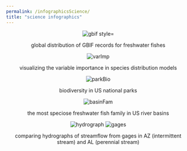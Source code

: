 ```yaml
---
permalink: /infographicsScience/
title: "science infographics"
---
```


<p align="center">
  <img src="/assets/images/infographics/fishearth.jpg" alt="gbif style="width: 25%; height: 25%"/>
</p>
<p align="center">
  global distribution of GBIF records for freshwater fishes
</p>

<p align="center">
  <img src="/assets/images/infographics/sp_varimp.jpg" alt="varImp"/>
</p>
<p align="center">
  visualizing the variable importance in species distribution models 
</p>

<p align="center">
  <img src="/assets/images/infographics/park_biodiv.jpg" alt="parkBio"/>
</p>
<p align="center">
  biodiversity in US national parks 
</p>

<p align="center">
  <img src="/assets/images/infographics/basinfam.jpg" alt="basinFam"/>
</p>
<p align="center">
  the most speciose freshwater fish family in US river basins 
</p>

<p align="center">
  <img src="/assets/images/infographics/hydrograph_compare.jpg" alt="hydrograph"/>
  <img src="/assets/images/infographics/gages_map.jpg" alt="gages"/>
</p>
<p align="center">
  comparing hydrographs of streamflow from gages in AZ (intermittent stream) and AL (perennial stream)
</p>
